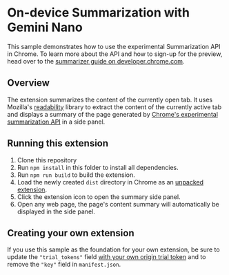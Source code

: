 # On-device Summarization with Gemini Nano

This sample demonstrates how to use the experimental Summarization API in Chrome. To learn more about the API and how to sign-up for the preview, head over to the [summarizer guide on developer.chrome.com](https://developer.chrome.com/docs/ai/summarizer-api).

## Overview

The extension summarizes the content of the currently open tab. It uses Mozilla's [readability](https://github.com/mozilla/readability) library to extract the content of the currently active tab and displays a summary of the page generated by [Chrome's experimental summarization API](https://developer.chrome.com/blog/august2024-summarization-ai) in a side panel.

## Running this extension

1. Clone this repository
1. Run `npm install` in this folder to install all dependencies.
1. Run `npm run build` to build the extension.
1. Load the newly created `dist` directory in Chrome as an [unpacked extension](https://developer.chrome.com/docs/extensions/get-started/tutorial/hello-world#load-unpacked).
1. Click the extension icon to open the summary side panel.
1. Open any web page, the page's content summary will automatically be displayed in the side panel.

## Creating your own extension

If you use this sample as the foundation for your own extension, be sure to update the `"trial_tokens"` field [with your own origin trial token](https://developer.chrome.com/docs/web-platform/origin-trials#extensions) and to remove the `"key"` field in `manifest.json`.
